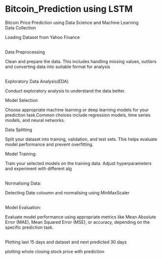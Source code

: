 # Bitcoin_Prediction using LSTM<br>
Bitcoin  Price Prediction using Data Science and Machine Learning<br>
 Data Collection
<p>Loading Dataset from Yahoo Finance<p>
<br>
 Data Preprocessing
  <p>Clean and prepare the data. 
   This includes handling missing values,
  outliers and converting data into suitable format 
   for analysis<p>
  <br>
 Exploratory Data Analysis(EDA)<br>
<p>Conduct exploratory analysis to understand  the data better.<p>
Model Selection
<br>
<p>Choose appropriate machine learning or deep learning models for
 your prediction task.Common choices include regression models, 
 time series models,
 and neural networks.<p>
Data Splitting<br>
<p>Split your dataset into training, validation, and test sets. 
 This helps evaluate model performance and prevent overfitting.<p>
Model Training: <br>
<p>Train your selected models on the training data. 
  Adjust hyperparameters and experiment with different alg<p><br>
   Normalising Data:<br>
  <p>Detecting Date coloumn and normalising using MinMaxScaler<p> <br>
  Model Evaluation:<br>
<p>Evaluate model performance using appropriate metrics 
 like Mean Absolute Error (MAE), 
  Mean Squared Error (MSE), or accuracy, depending on the specific 
 prediction task.<p><br>
 Plotting last 15 days and dataset and next predicted 30 days<br>
<p>plotting whole closing stock price with prediction<p>
